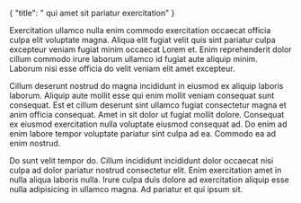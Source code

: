 {
  "title": " qui amet sit pariatur exercitation"
}

Exercitation ullamco nulla enim commodo exercitation occaecat officia culpa elit voluptate magna. Aliqua elit fugiat velit quis sint pariatur culpa excepteur veniam fugiat minim occaecat Lorem et. Enim reprehenderit dolor cillum commodo irure laborum ullamco id fugiat aute aliquip minim. Laborum nisi esse officia do velit veniam elit amet excepteur.

Cillum deserunt nostrud do magna incididunt in eiusmod ex aliquip laboris laborum. Aliquip aute mollit esse qui enim mollit veniam consequat sunt consequat. Est et cillum deserunt sint ullamco fugiat consectetur magna et anim officia consequat. Amet in sit dolor ut fugiat mollit dolore. Consequat ex eiusmod exercitation nulla voluptate eiusmod consequat ad. Do enim ad enim labore tempor voluptate pariatur sint culpa ad ea. Commodo ea ad enim nostrud.

Do sunt velit tempor do. Cillum incididunt incididunt dolor occaecat nisi culpa ad dolor pariatur nostrud consectetur elit. Enim exercitation amet in nulla aliqua laboris nulla. Irure culpa duis dolore ad exercitation aliquip esse nulla adipisicing in ullamco magna. Ad pariatur et qui ipsum sit.